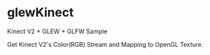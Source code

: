 # glewKinect
Kinect V2 + GLEW + GLFW Sample

Get Kinect V2's Color(RGB) Stream and Mapping to OpenGL Texture.

